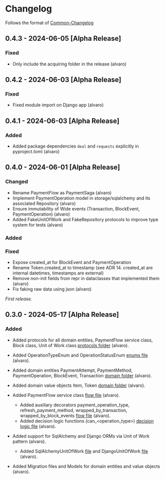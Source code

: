 # Changelog

Follows the format of [Common-Changelog](https://common-changelog.org)

## 0.4.3 - 2024-06-05 [Alpha Release]

### Fixed

- Only include the acquiring folder in the release (alvaro)

## 0.4.2 - 2024-06-03 [Alpha Release]

### Fixed

- Fixed module import on Django app (alvaro)

## 0.4.1 - 2024-06-03 [Alpha Release]

### Added

- Added package dependencies `deal` and `requests` explicitly in pyproject.toml (alvaro)

## 0.4.0 - 2024-06-01 [Alpha Release]

### Changed

- Rename PaymentFlow as PaymentSaga (alvaro)
- Implement PaymentOperation model in storage/sqlalchemy and its associated Repository (alvaro)
- Ensure immutability of Wide events (Transaction, BlockEvent, PaymentOperation) (alvaro)
- Added FakeUnitOfWork and FakeRepository protocols to improve type system for tests (alvaro)

### Added

### Fixed

- Expose created_at for BlockEvent and PaymentOperation
- Rename Token.created_at to timestamp (see ADR 14. created_at are internal datetimes, timestamps are external)
- Remove non-init fields from repr in dataclasses that implemented them (alvaro)
- Fix faking raw data using json (alvaro)

_First release._

## 0.3.0 - 2024-05-17 [Alpha Release]

### Added

- Added protocols for all domain entities, PaymentFlow service class, Block class, Unit of Work class
[protocols folder](acquiring/protocols/__init__.py) (alvaro).

- Added OperationTypeEnum and OperationStatusEnum [enums file](acquiring/enums.py) (alvaro).

- Added domain entities PaymentAttempt, PaymentMethod, PaymentOperation, BlockEvent, Transaction
[domain folder](acquiring/domain/__init__.py) (alvaro).
- Added domain value objects Item, Token [domain folder](acquiring/domain/__init__.py) (alvaro).

- Added PaymentFlow service class [flow file](acquiring/domain/flow.py)  (alvaro).
    - Added auxiliary decorators payment_operation_type, refresh_payment_method, wrapped_by_transaction,
wrapped_by_block_events [flow file](acquiring/domain/flow.py) (alvaro).
    - Added decision logic functions (can_<operation_type>) [decision logic file](acquiring/domain/decision_logic.py) (alvaro).

- Added support for SqlAlchemy and Django ORMs via Unit of Work pattern (alvaro).
    - Added SqlAlchemyUnitOfWork [file](acquiring/storage/sqlalchemy/unit_of_work.py) and DjangoUnitOfWork
[file](acquiring/storage/django/unit_of_work.py)  (alvaro).
- Added Migration files and Models for domain entities and value objects (alvaro).
